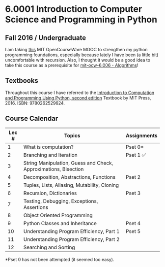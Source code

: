 # 6.0001 Introduction to Computer Science and Programming in Python

## Fall 2016 / Undergraduate
I am taking [this]() MIT OpenCourseWare MOOC to strengthen my python programming foundations, especially because lately I have been (a little bit) uncomfortable with recursion. Also, I thought it would be a good idea to take this course as a prerequisite for [mit-ocw-6.006 - Algorithms](https://github.com/keivalya/mit-ocw-6006)!

## Textbooks
Throughout this course I have referred to the [
Introduction to Computation and Programming Using Python, second edition](https://mitpress.mit.edu/9780262529624/introduction-to-computation-and-programming-using-python/) Textbook by MIT Press, 2016. ISBN: 9780262529624.

## Course Calendar

| **Lec #** | **Topics**                                    | **Assignments**               |
|-----------|-----------------------------------------------|--------------------------------|
| 1         | What is computation?                         | Pset 0* |
| 2         | Branching and Iteration                      | Pset 1 ✅  |
| 3         | String Manipulation, Guess and Check, Approximations, Bisection |   |
| 4         | Decomposition, Abstractions, Functions       | Pset 2  |
| 5         | Tuples, Lists, Aliasing, Mutability, Cloning |         |
| 6         | Recursion, Dictionaries                      | Pset 3  |
| 7         | Testing, Debugging, Exceptions, Assertions   |         |
| 8         | Object Oriented Programming                  |         |
| 9         | Python Classes and Inheritance               | Pset 4  |
| 10        | Understanding Program Efficiency, Part 1     | Pset 5  |
| 11        | Understanding Program Efficiency, Part 2     |         |
| 12        | Searching and Sorting                        |         |

*Pset 0 has not been attempted (it seemed too easy).